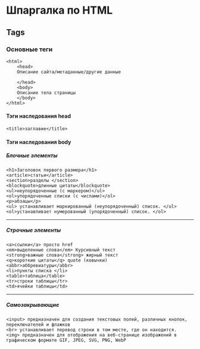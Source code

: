 # Шпаргалка по HTML
## Tags
### Основные теги
```
<html> 
    <head>
    Описание сайта/метаданные/другие данные 
     
    </head>
    <body>
    Описание тела страницы
    </body>
</html>
```
#### Тэги наследования head
`<title>заглавие</title>`  

#### Тэги наследования body
##### Блочные элементы
```
<h1>Заголовок первого размера</h1>
<article>статьи</article>
<section>разделы </section>
<blockquote>длинные цитаты</blockquote>
<ul>неупорядоченные (с маркером)</ul>
<ol>упорядоченные списки (с числами)</ol>
<p>абзацы</p>
<ul> устанавливает маркированный (неупорядоченный) список. </ul>
<ol>устанавливает нумерованный (упорядоченный) список. </ol>
```
---
##### Строчные элементы
```
<a>ссылки</a> просто href
<em>выделенные слова</em> Курсивный текст
<strong>важные слова</strong> жирный текст
<q>короткие цитаты</q> quote (ковычки)
<abbr>аббревиатуры</abbr>
<li>пункты списка </li>
<table>таблица</table>
<tr>строки таблицы</tr>
<td>ячейки таблицы</td>
```
---
##### Самозакрывающие
```
<input> предназначен для создания текстовых полей, различных кнопок, переключателей и флажков  
<br> устанавливает перевод строки в том месте, где он находится.  
<img> предназначен для отображения на веб-странице изображений в графическом формате GIF, JPEG, SVG, PNG, WebP  
```